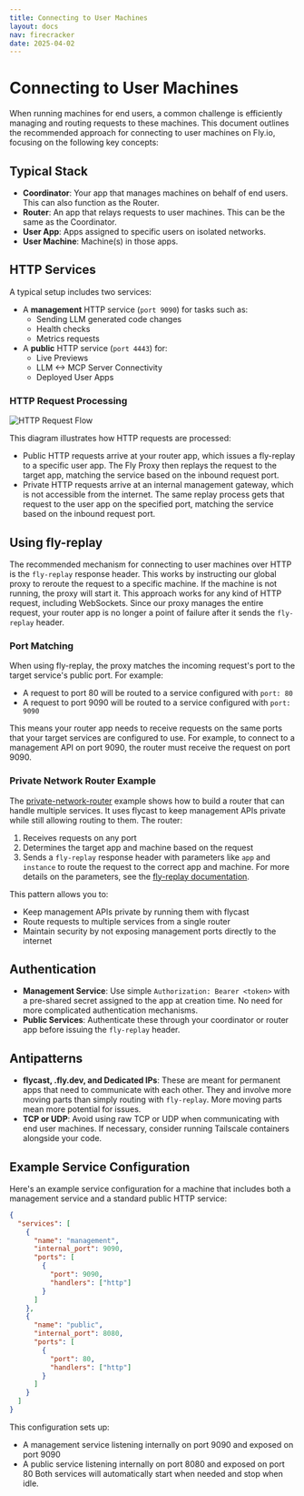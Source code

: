 ```yaml
---
title: Connecting to User Machines
layout: docs
nav: firecracker
date: 2025-04-02
---
```


# Connecting to User Machines

When running machines for end users, a common challenge is efficiently managing and routing requests to these machines. This document outlines the recommended approach for connecting to user machines on Fly.io, focusing on the following key concepts:

## Typical Stack

- **Coordinator**: Your app that manages machines on behalf of end users. This can also function as the Router.
- **Router**: An app that relays requests to user machines. This can be the same as the Coordinator.
- **User App**: Apps assigned to specific users on isolated networks.
- **User Machine**: Machine(s) in those apps.

## HTTP Services

A typical setup includes two services:
- A **management** HTTP service (`port 9090`) for tasks such as:
  - Sending LLM generated code changes
  - Health checks
  - Metrics requests
- A **public** HTTP service (`port 4443`) for:
  - Live Previews
  - LLM <-> MCP Server Connectivity
  - Deployed User Apps

### HTTP Request Processing

![HTTP Request Flow](/docs/blueprints/connecting-to-user-machines-http-flow.svg)

This diagram illustrates how HTTP requests are processed:
- Public HTTP requests arrive at your router app, which issues a fly-replay to a specific user app. The Fly Proxy then replays the request to the target app, matching the service based on the inbound request port.
- Private HTTP requests arrive at an internal management gateway, which is not accessible from the internet. The same replay process gets that request to the user app on the specified port, matching the service based on the inbound request port.

## Using fly-replay

The recommended mechanism for connecting to user machines over HTTP is the `fly-replay` response header. This works by instructing our global proxy to reroute the request to a specific machine. If the machine is not running, the proxy will start it. This approach works for any kind of HTTP request, including WebSockets. Since our proxy manages the entire request, your router app is no longer a point of failure after it sends the `fly-replay` header.

### Port Matching

When using fly-replay, the proxy matches the incoming request's port to the target service's public port. For example:
- A request to port 80 will be routed to a service configured with `port: 80`
- A request to port 9090 will be routed to a service configured with `port: 9090`

This means your router app needs to receive requests on the same ports that your target services are configured to use. For example, to connect to a management API on port 9090, the router must receive the request on port 9090.

### Private Network Router Example

The [private-network-router](https://github.com/fly-apps/private-network-router) example shows how to build a router that can handle multiple services. It uses flycast to keep management APIs private while still allowing routing to them. The router:

1. Receives requests on any port
2. Determines the target app and machine based on the request
3. Sends a `fly-replay` response header with parameters like `app` and `instance` to route the request to the correct app and machine. For more details on the parameters, see the [fly-replay documentation](https://fly.io/docs/networking/dynamic-request-routing/#the-fly-replay-response-header).

This pattern allows you to:
- Keep management APIs private by running them with flycast
- Route requests to multiple services from a single router
- Maintain security by not exposing management ports directly to the internet

## Authentication

- **Management Service**: Use simple `Authorization: Bearer <token>` with a pre-shared secret assigned to the app at creation time. No need for more complicated authentication mechanisms.
- **Public Services**: Authenticate these through your coordinator or router app before issuing the `fly-replay` header.

## Antipatterns

- **flycast, <app>.fly.dev, and Dedicated IPs**: These are meant for permanent apps that need to communicate with each other. They and involve more moving parts than simply routing with `fly-replay`. More moving parts mean more potential for issues.
- **TCP or UDP**: Avoid using raw TCP or UDP when communicating with end user machines. If necessary, consider running Tailscale containers alongside your code.

## Example Service Configuration

Here's an example service configuration for a machine that includes both a management service and a standard public HTTP service:

```json
{
  "services": [
    {
      "name": "management",
      "internal_port": 9090,
      "ports": [
        {
          "port": 9090,
          "handlers": ["http"]
        }
      ]
    },
    {
      "name": "public",
      "internal_port": 8080,
      "ports": [
        {
          "port": 80,
          "handlers": ["http"]
        }
      ]
    }
  ]
}
```

This configuration sets up:
- A management service listening internally on port 9090 and exposed on port 9090
- A public service listening internally on port 8080 and exposed on port 80
Both services will automatically start when needed and stop when idle. 